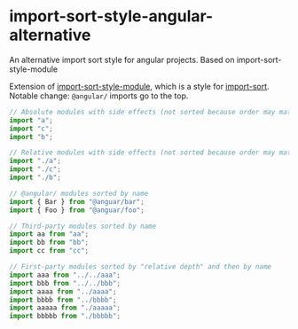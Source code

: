 # import-sort-style-angular-alternative

An alternative import sort style for angular projects. Based on import-sort-style-module

Extension of [import-sort-style-module](https://github.com/renke/import-sort/tree/master/packages/import-sort-style-module), which is a style for [import-sort](https://github.com/renke/import-sort). Notable change: `@angular/` imports go to the top.

```js
// Absolute modules with side effects (not sorted because order may matter)
import "a";
import "c";
import "b";

// Relative modules with side effects (not sorted because order may matter)
import "./a";
import "./c";
import "./b";

// @angular/ modules sorted by name
import { Bar } from "@anguar/bar";
import { Foo } from "@anguar/foo";

// Third-party modules sorted by name
import aa from "aa";
import bb from "bb";
import cc from "cc";

// First-party modules sorted by "relative depth" and then by name
import aaa from "../../aaa";
import bbb from "../../bbb";
import aaaa from "../aaaa";
import bbbb from "../bbbb";
import aaaaa from "./aaaaa";
import bbbbb from "./bbbbb";
```
